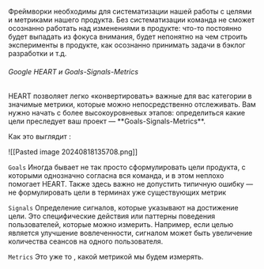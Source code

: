 Фреймворки необходимы для систематизации нашей работы с целями и метриками нашего продукта. Без систематизации команда не сможет осознанно работать над изменениями в продукте: что-то постоянно будет выпадать из фокуса внимания, будет непонятно на чем строить эксперименты в продукте, как осознанно принимать задачи в бэклог разработки и т.д. 

<h6>Google HEART и Goals-Signals-Metrics</h6>
HEART позволяет легко «конвертировать» важные для вас категории в значимые метрики, которые можно непосредственно отслеживать. Вам нужно начать с более высокоуровневых этапов: определиться какие цели преследует ваш проект — **Goals-Signals-Metrics**.

Как это выглядит : 

![[Pasted image 20240818135708.png]]

`Goals`
Иногда бывает не так просто сформулировать цели продукта, с которыми однозначно согласна вся команда, и в этом неплохо помогает HEART. Также здесь важно не допустить типичную ошибку — не формулировать цели в терминах уже существующих метрик

`Signals`
Определение сигналов, которые указывают на достижение цели. Это специфические действия или паттерны поведения пользователей, которые можно измерить. Например, если целью является улучшение вовлеченности, сигналом может быть увеличение количества сеансов на одного пользователя.

`Metrics`
Это уже то , какой метрикой мы будем измерять. 
